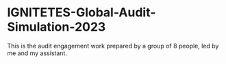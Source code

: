 # IGNITETES-Global-Audit-Simulation-2023
This is the audit engagement work prepared by a group of 8 people, led by me and my assistant.
